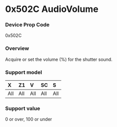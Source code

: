 # 0x502C AudioVolume

### Device Prop Code

0x502C

### Overview

Acquire or set the volume (%) for the shutter sound.

### Support model

| X | Z1 | V | SC | S |
|:--|:--|:--|:--|:--|
| All | All | All | All | All |

### Support value

0 or over, 100 or under
